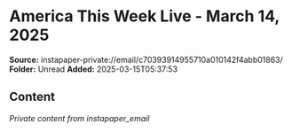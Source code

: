 # America This Week Live - March 14, 2025

**Source:** instapaper-private://email/c70393914955710a010142f4abb01863/
**Folder:** Unread
**Added:** 2025-03-15T05:37:53




## Content
*Private content from instapaper_email*
